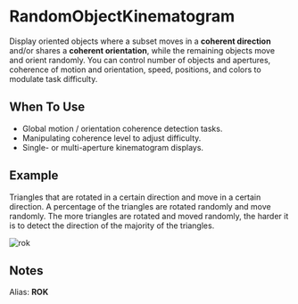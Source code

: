 # RandomObjectKinematogram

Display oriented objects where a subset moves in a **coherent direction** and/or shares a **coherent orientation**, while the remaining objects move and orient randomly. You can control number of objects and apertures, coherence of motion and orientation, speed, positions, and colors to modulate task difficulty.

## When To Use

- Global motion / orientation coherence detection tasks.
- Manipulating coherence level to adjust difficulty.
- Single- or multi-aperture kinematogram displays.

## Example

Triangles that are rotated in a certain direction and move in a certain direction. 
A percentage of the triangles are rotated randomly and move randomly. 
The more triangles are rotated and moved randomly, 
the harder it is to detect the direction of the majority of the triangles.

![rok](../../img/stimuli/rok.png)

## Notes

Alias: **ROK**